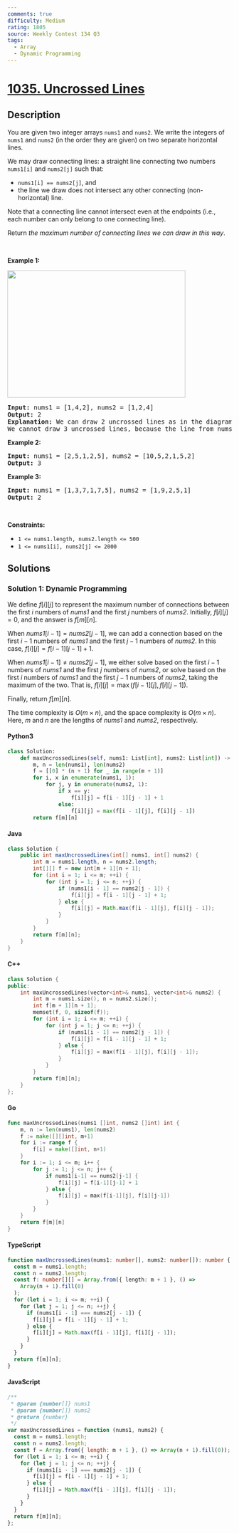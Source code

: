 ```yaml
---
comments: true
difficulty: Medium
rating: 1805
source: Weekly Contest 134 Q3
tags:
  - Array
  - Dynamic Programming
---
```


<!-- problem:start -->

# [1035. Uncrossed Lines](https://leetcode.com/problems/uncrossed-lines)

## Description

<!-- description:start -->

<p>You are given two integer arrays <code>nums1</code> and <code>nums2</code>. We write the integers of <code>nums1</code> and <code>nums2</code> (in the order they are given) on two separate horizontal lines.</p>

<p>We may draw connecting lines: a straight line connecting two numbers <code>nums1[i]</code> and <code>nums2[j]</code> such that:</p>

<ul>
	<li><code>nums1[i] == nums2[j]</code>, and</li>
	<li>the line we draw does not intersect any other connecting (non-horizontal) line.</li>
</ul>

<p>Note that a connecting line cannot intersect even at the endpoints (i.e., each number can only belong to one connecting line).</p>

<p>Return <em>the maximum number of connecting lines we can draw in this way</em>.</p>

<p>&nbsp;</p>
<p><strong class="example">Example 1:</strong></p>
<img alt="" src="https://fastly.jsdelivr.net/gh/doocs/leetcode@main/solution/1000-1099/1035.Uncrossed%20Lines/images/142.png" style="width: 400px; height: 286px;" />
<pre>
<strong>Input:</strong> nums1 = [1,4,2], nums2 = [1,2,4]
<strong>Output:</strong> 2
<strong>Explanation:</strong> We can draw 2 uncrossed lines as in the diagram.
We cannot draw 3 uncrossed lines, because the line from nums1[1] = 4 to nums2[2] = 4 will intersect the line from nums1[2]=2 to nums2[1]=2.
</pre>

<p><strong class="example">Example 2:</strong></p>

<pre>
<strong>Input:</strong> nums1 = [2,5,1,2,5], nums2 = [10,5,2,1,5,2]
<strong>Output:</strong> 3
</pre>

<p><strong class="example">Example 3:</strong></p>

<pre>
<strong>Input:</strong> nums1 = [1,3,7,1,7,5], nums2 = [1,9,2,5,1]
<strong>Output:</strong> 2
</pre>

<p>&nbsp;</p>
<p><strong>Constraints:</strong></p>

<ul>
	<li><code>1 &lt;= nums1.length, nums2.length &lt;= 500</code></li>
	<li><code>1 &lt;= nums1[i], nums2[j] &lt;= 2000</code></li>
</ul>

<!-- description:end -->

## Solutions

<!-- solution:start -->

### Solution 1: Dynamic Programming

We define $f[i][j]$ to represent the maximum number of connections between the first $i$ numbers of $\textit{nums1}$ and the first $j$ numbers of $\textit{nums2}$. Initially, $f[i][j] = 0$, and the answer is $f[m][n]$.

When $\textit{nums1}[i-1] = \textit{nums2}[j-1]$, we can add a connection based on the first $i-1$ numbers of $\textit{nums1}$ and the first $j-1$ numbers of $\textit{nums2}$. In this case, $f[i][j] = f[i-1][j-1] + 1$.

When $\textit{nums1}[i-1] \neq \textit{nums2}[j-1]$, we either solve based on the first $i-1$ numbers of $\textit{nums1}$ and the first $j$ numbers of $\textit{nums2}$, or solve based on the first $i$ numbers of $\textit{nums1}$ and the first $j-1$ numbers of $\textit{nums2}$, taking the maximum of the two. That is, $f[i][j] = \max(f[i-1][j], f[i][j-1])$.

Finally, return $f[m][n]$.

The time complexity is $O(m \times n)$, and the space complexity is $O(m \times n)$. Here, $m$ and $n$ are the lengths of $\textit{nums1}$ and $\textit{nums2}$, respectively.

<!-- tabs:start -->

#### Python3

```python
class Solution:
    def maxUncrossedLines(self, nums1: List[int], nums2: List[int]) -> int:
        m, n = len(nums1), len(nums2)
        f = [[0] * (n + 1) for _ in range(m + 1)]
        for i, x in enumerate(nums1, 1):
            for j, y in enumerate(nums2, 1):
                if x == y:
                    f[i][j] = f[i - 1][j - 1] + 1
                else:
                    f[i][j] = max(f[i - 1][j], f[i][j - 1])
        return f[m][n]
```

#### Java

```java
class Solution {
    public int maxUncrossedLines(int[] nums1, int[] nums2) {
        int m = nums1.length, n = nums2.length;
        int[][] f = new int[m + 1][n + 1];
        for (int i = 1; i <= m; ++i) {
            for (int j = 1; j <= n; ++j) {
                if (nums1[i - 1] == nums2[j - 1]) {
                    f[i][j] = f[i - 1][j - 1] + 1;
                } else {
                    f[i][j] = Math.max(f[i - 1][j], f[i][j - 1]);
                }
            }
        }
        return f[m][n];
    }
}
```

#### C++

```cpp
class Solution {
public:
    int maxUncrossedLines(vector<int>& nums1, vector<int>& nums2) {
        int m = nums1.size(), n = nums2.size();
        int f[m + 1][n + 1];
        memset(f, 0, sizeof(f));
        for (int i = 1; i <= m; ++i) {
            for (int j = 1; j <= n; ++j) {
                if (nums1[i - 1] == nums2[j - 1]) {
                    f[i][j] = f[i - 1][j - 1] + 1;
                } else {
                    f[i][j] = max(f[i - 1][j], f[i][j - 1]);
                }
            }
        }
        return f[m][n];
    }
};
```

#### Go

```go
func maxUncrossedLines(nums1 []int, nums2 []int) int {
	m, n := len(nums1), len(nums2)
	f := make([][]int, m+1)
	for i := range f {
		f[i] = make([]int, n+1)
	}
	for i := 1; i <= m; i++ {
		for j := 1; j <= n; j++ {
			if nums1[i-1] == nums2[j-1] {
				f[i][j] = f[i-1][j-1] + 1
			} else {
				f[i][j] = max(f[i-1][j], f[i][j-1])
			}
		}
	}
	return f[m][n]
}
```

#### TypeScript

```ts
function maxUncrossedLines(nums1: number[], nums2: number[]): number {
  const m = nums1.length;
  const n = nums2.length;
  const f: number[][] = Array.from({ length: m + 1 }, () =>
    Array(n + 1).fill(0)
  );
  for (let i = 1; i <= m; ++i) {
    for (let j = 1; j <= n; ++j) {
      if (nums1[i - 1] === nums2[j - 1]) {
        f[i][j] = f[i - 1][j - 1] + 1;
      } else {
        f[i][j] = Math.max(f[i - 1][j], f[i][j - 1]);
      }
    }
  }
  return f[m][n];
}
```

#### JavaScript

```js
/**
 * @param {number[]} nums1
 * @param {number[]} nums2
 * @return {number}
 */
var maxUncrossedLines = function (nums1, nums2) {
  const m = nums1.length;
  const n = nums2.length;
  const f = Array.from({ length: m + 1 }, () => Array(n + 1).fill(0));
  for (let i = 1; i <= m; ++i) {
    for (let j = 1; j <= n; ++j) {
      if (nums1[i - 1] === nums2[j - 1]) {
        f[i][j] = f[i - 1][j - 1] + 1;
      } else {
        f[i][j] = Math.max(f[i - 1][j], f[i][j - 1]);
      }
    }
  }
  return f[m][n];
};
```

<!-- tabs:end -->

<!-- solution:end -->

<!-- problem:end -->
